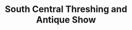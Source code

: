 ---
layout: repo
title: "South Central Threshing and Antique Show"
id: 6151
permalink: repos/6151/
---